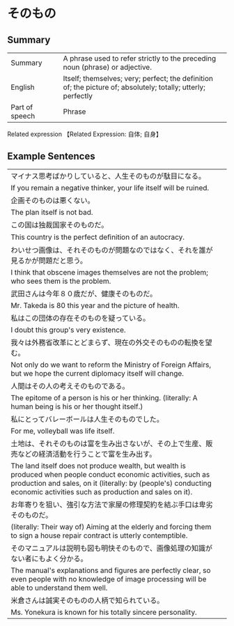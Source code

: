 # そのもの

## Summary

<table><tr>   <td>Summary<td>   <td>A phrase used to refer strictly to the preceding noun (phrase) or adjective.</td><tr><tr>   <td>English<td>   <td>Itself; themselves; very; perfect; the definition of; the picture of; absolutely; totally; utterly; perfectly</td><tr><tr>   <td>Part of speech<td>   <td>Phrase</td><tr></table><tr>   <td>Related expression<td>   <td>【Related Expression: 自体; 自身】</td><tr></table></table>

## Example Sentences

<table><tr><td>マイナス思考ばかりしていると、人生そのものが駄目になる。<td><tr><tr><td>If you remain a negative thinker, your life itself will be ruined.<td><tr><tr><td>企画そのものは悪くない。<td><tr><tr><td>The plan itself is not bad.<td><tr><tr><td>この国は独裁国家そのものだ。<td><tr><tr><td>This country is the perfect deﬁnition of an autocracy.<td><tr><tr><td>わいせつ画像は、それそのものが問題なのではなく、それを誰が見るかが問題だと思う。<td><tr><tr><td>I think that obscene images themselves are not the problem; who sees them is the problem.<td><tr><tr><td>武田さんは今年８０歳だが、健康そのものだ。<td><tr><tr><td>Mr. Takeda is 80 this year and the picture of health.<td><tr><tr><td>私はこの団体の存在そのものを疑っている。<td><tr><tr><td>I doubt this group's very existence.<td><tr><tr><td>我々は外務省改革にとどまらず、現在の外交そのものの転換を望む。<td><tr><tr><td>Not only do we want to reform the Ministry of Foreign Affairs, but we hope the current diplomacy itself will change.<td><tr><tr><td>人間はその人の考えそのものである。<td><tr><tr><td>The epitome of a person is his or her thinking. (literally: A human being is his or her thought itself.)<td><tr><tr><td>私にとってバレーボールは人生そのものでした。<td><tr><tr><td>For me, volleyball was life itself.<td><tr><tr><td>土地は、それそのものは富を生み出さないが、その上で生産、販売などの経済活動を行うことで富を生み出す。<td><tr><tr><td>The land itself does not produce wealth, but wealth is produced when people conduct economic activities, such as production and sales, on it (literally: by (people's) conducting economic activities such as production and sales on it).<td><tr><tr><td>お年寄りを狙い、強引な方法で家屋の修理契約を結ぶ手口は卑劣そのものだ。<td><tr><tr><td>(literally: Their way of) Aiming at the elderly and forcing them to sign a house repair contract is utterly contemptible.<td><tr><tr><td>そのマニュアルは説明も図も明快そのもので、画像処理の知識がない者にもよく分かる。<td><tr><tr><td>The manual's explanations and figures are perfectly clear, so even people with no knowledge of image processing will be able to understand them well.<td><tr><tr><td>米倉さんは誠実そのものの人柄で知られている。<td><tr><tr><td>Ms. Yonekura is known for his totally sincere personality.<td><tr></table>


